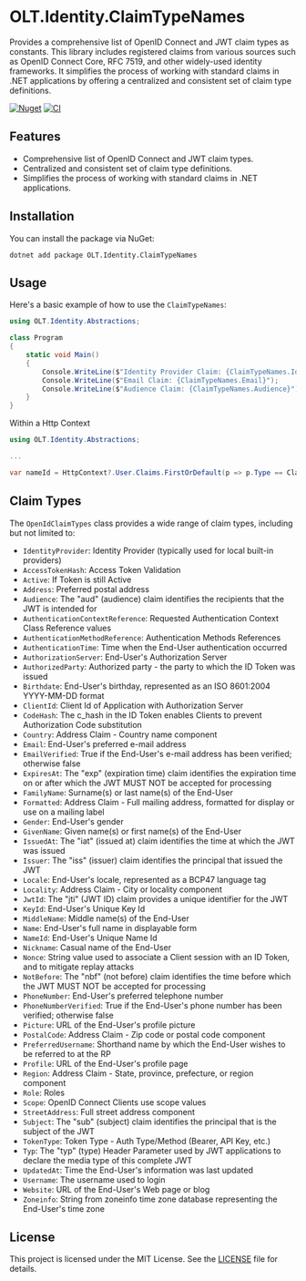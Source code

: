 # OLT.Identity.ClaimTypeNames

Provides a comprehensive list of OpenID Connect and JWT claim types as constants. This library includes registered claims from various sources such as OpenID Connect Core, RFC 7519, and other widely-used identity frameworks. 
It simplifies the process of working with standard claims in .NET applications by offering a centralized and consistent set of claim type definitions.

[![Nuget](https://img.shields.io/nuget/v/OLT.Identity.ClaimTypeNames)](https://www.nuget.org/packages/OLT.Identity.ClaimTypeNames)
[![CI](https://github.com/OuterlimitsTech/olt-dotnet-openid/actions/workflows/build.yml/badge.svg)](https://github.com/OuterlimitsTech/olt-dotnet-openid/actions/workflows/build.yml)

## Features
- Comprehensive list of OpenID Connect and JWT claim types.
- Centralized and consistent set of claim type definitions.
- Simplifies the process of working with standard claims in .NET applications.

## Installation

You can install the package via NuGet:

```
dotnet add package OLT.Identity.ClaimTypeNames
```

## Usage

Here's a basic example of how to use the `ClaimTypeNames`:

```csharp
using OLT.Identity.Abstractions;

class Program 
{ 
	static void Main() 
	{ 
		Console.WriteLine($"Identity Provider Claim: {ClaimTypeNames.IdentityProvider}"); 
		Console.WriteLine($"Email Claim: {ClaimTypeNames.Email}"); 
		Console.WriteLine($"Audience Claim: {ClaimTypeNames.Audience}"); 
	} 
}
```

Within a Http Context
```csharp
using OLT.Identity.Abstractions;

...

var nameId = HttpContext?.User.Claims.FirstOrDefault(p => p.Type == ClaimTypeNames.NameId)?.Value;

```

## Claim Types

The `OpenIdClaimTypes` class provides a wide range of claim types, including but not limited to:

- `IdentityProvider`: Identity Provider (typically used for local built-in providers)
- `AccessTokenHash`: Access Token Validation
- `Active`: If Token is still Active
- `Address`: Preferred postal address
- `Audience`: The "aud" (audience) claim identifies the recipients that the JWT is intended for
- `AuthenticationContextReference`: Requested Authentication Context Class Reference values
- `AuthenticationMethodReference`: Authentication Methods References
- `AuthenticationTime`: Time when the End-User authentication occurred
- `AuthorizationServer`: End-User's Authorization Server
- `AuthorizedParty`: Authorized party - the party to which the ID Token was issued
- `Birthdate`: End-User's birthday, represented as an ISO 8601:2004 YYYY-MM-DD format
- `ClientId`: Client Id of Application with Authorization Server
- `CodeHash`: The c_hash in the ID Token enables Clients to prevent Authorization Code substitution
- `Country`: Address Claim - Country name component
- `Email`: End-User's preferred e-mail address
- `EmailVerified`: True if the End-User's e-mail address has been verified; otherwise false
- `ExpiresAt`: The "exp" (expiration time) claim identifies the expiration time on or after which the JWT MUST NOT be accepted for processing
- `FamilyName`: Surname(s) or last name(s) of the End-User
- `Formatted`: Address Claim - Full mailing address, formatted for display or use on a mailing label
- `Gender`: End-User's gender
- `GivenName`: Given name(s) or first name(s) of the End-User
- `IssuedAt`: The "iat" (issued at) claim identifies the time at which the JWT was issued
- `Issuer`: The "iss" (issuer) claim identifies the principal that issued the JWT
- `Locale`: End-User's locale, represented as a BCP47 language tag
- `Locality`: Address Claim - City or locality component
- `JwtId`: The "jti" (JWT ID) claim provides a unique identifier for the JWT
- `KeyId`: End-User's Unique Key Id
- `MiddleName`: Middle name(s) of the End-User
- `Name`: End-User's full name in displayable form
- `NameId`: End-User's Unique Name Id
- `Nickname`: Casual name of the End-User
- `Nonce`: String value used to associate a Client session with an ID Token, and to mitigate replay attacks
- `NotBefore`: The "nbf" (not before) claim identifies the time before which the JWT MUST NOT be accepted for processing
- `PhoneNumber`: End-User's preferred telephone number
- `PhoneNumberVerified`: True if the End-User's phone number has been verified; otherwise false
- `Picture`: URL of the End-User's profile picture
- `PostalCode`: Address Claim - Zip code or postal code component
- `PreferredUsername`: Shorthand name by which the End-User wishes to be referred to at the RP
- `Profile`: URL of the End-User's profile page
- `Region`: Address Claim - State, province, prefecture, or region component
- `Role`: Roles
- `Scope`: OpenID Connect Clients use scope values
- `StreetAddress`: Full street address component
- `Subject`: The "sub" (subject) claim identifies the principal that is the subject of the JWT
- `TokenType`: Token Type - Auth Type/Method (Bearer, API Key, etc.)
- `Typ`: The "typ" (type) Header Parameter used by JWT applications to declare the media type of this complete JWT
- `UpdatedAt`: Time the End-User's information was last updated
- `Username`: The username used to login
- `Website`: URL of the End-User's Web page or blog
- `Zoneinfo`: String from zoneinfo time zone database representing the End-User's time zone

## License

This project is licensed under the MIT License. See the [LICENSE](LICENSE) file for details.
